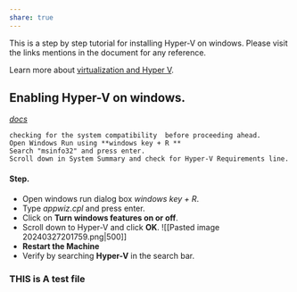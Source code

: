 ```yaml
---
share: true
---
```


This is a step by step tutorial for installing Hyper-V on windows. Please visit the links mentions in the document for any reference. 

Learn more about [virtualization and Hyper V](https://learn.microsoft.com/en-us/training/modules/configure-manage-hyper-v/?WT.mc_id=academic-89565-abartolo).
## Enabling Hyper-V on windows. 
[*docs*](https://techcommunity.microsoft.com/t5/educator-developer-blog/step-by-step-enabling-hyper-v-for-use-on-windows-11/ba-p/3745905)

	checking for the system compatibility  before proceeding ahead.
	Open Windows Run using **windows key + R ** 
	Search "msinfo32" and press enter.
	Scroll down in System Summary and check for Hyper-V Requirements line. 
#### Step.

- Open windows run dialog box *windows key + R*.
- Type *appwiz*.*cpl* and press enter. 
- Click on **Turn windows features on or off**. 
- Scroll down to Hyper-V and click **OK**.  ![[Pasted image 20240327201759.png|500]]
-  **Restart the Machine**
- Verify by searching **Hyper-V** in the search bar.


### **THIS is A test file**

 


